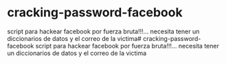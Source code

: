 # cracking-password-facebook
script para hackear facebook por fuerza bruta!!!... necesita tener un diccionarios de datos y el correo de la victima# cracking-password-facebook
script para hackear facebook por fuerza bruta!!!... necesita tener un diccionarios de datos y el correo de la victima
